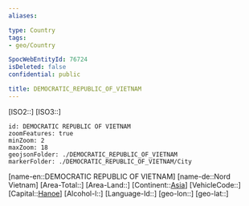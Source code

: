 ```yaml
---
aliases: 

type: Country
tags:
- geo/Country

SpocWebEntityId: 76724
isDeleted: false
confidential: public

title: DEMOCRATIC_REPUBLIC_OF_VIETNAM
---
```

[ISO2::]
[ISO3::]
```leaflet
id: DEMOCRATIC REPUBLIC OF VIETNAM
zoomFeatures: true 
minZoom: 2 
maxZoom: 18
geojsonFolder: ./DEMOCRATIC_REPUBLIC_OF_VIETNAM
markerFolder: ./DEMOCRATIC_REPUBLIC_OF_VIETNAM/City
```

[name-en::DEMOCRATIC REPUBLIC OF VIETNAM]
[name-de::Nord Vietnam]
[Area-Total::]
[Area-Land::]
[Continent::[Asia](geo/Continent/Asia.md)]
[VehicleCode::]
[Capital::[Hanoe](geo/Continent/Europe/Sweden/City/Hanoe.md)]
[Alcohol-l::]
[Language-Id::]
[geo-lon::]
[geo-lat::]



